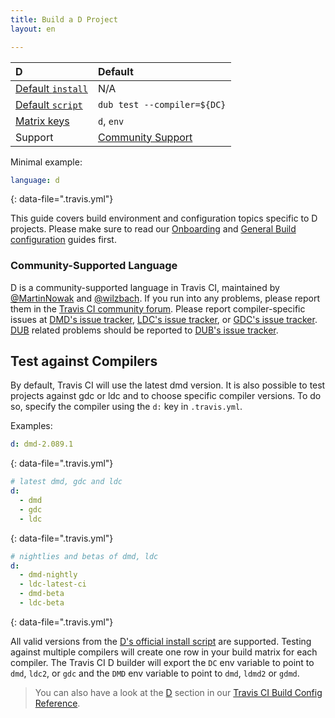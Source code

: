 ```yaml
---
title: Build a D Project
layout: en

---
```



<aside markdown="block" class="ataglance">

| D                                           | Default                                   |
|:--------------------------------------------|:------------------------------------------|
| [Default `install`](#dependency-management) | N/A                                       |
| [Default `script`](#default-build-script)   | `dub test --compiler=${DC}`               |
| [Matrix keys](#build-matrix)                | `d`, `env`                                |
| Support                                     | [Community Support](https://travis-ci.community/c/languages/d) |

Minimal example:

```yaml
language: d
```
{: data-file=".travis.yml"}

</aside>

This guide covers build environment and configuration topics specific to D projects. Please make
sure to read our [Onboarding](/user/onboarding/) and
[General Build configuration](/user/customizing-the-build/) guides first.

### Community-Supported Language

D is a community-supported language in Travis CI, maintained by [@MartinNowak](https://github.com/MartinNowak) and [@wilzbach](https://github.com/wilzbach). If you run into any problems, please report them in the
[Travis CI community forum](https://travis-ci.community/c/languages/d).
Please report compiler-specific issues at [DMD's issue tracker](https://issues.dlang.org),
[LDC's issue tracker](https://github.com/ldc-developers/ldc/issues), or
[GDC's issue tracker](https://gcc.gnu.org/bugzilla).
[DUB](https://github.com/dlang/dub) related problems should be reported to [DUB's issue tracker](https://github.com/dlang/dub/issues).

## Test against Compilers

By default, Travis CI will use the latest dmd version. It is also possible to test projects against
gdc or ldc and to choose specific compiler versions. To do
so, specify the compiler using the `d:` key in `.travis.yml`.

Examples:

```yml
d: dmd-2.089.1
```
{: data-file=".travis.yml"}

```yml
# latest dmd, gdc and ldc
d:
  - dmd
  - gdc
  - ldc
```
{: data-file=".travis.yml"}

```yml
# nightlies and betas of dmd, ldc
d:
  - dmd-nightly
  - ldc-latest-ci
  - dmd-beta
  - ldc-beta
```
{: data-file=".travis.yml"}

All valid versions from the [D's official install script](https://dlang.org/install.html) are supported.
Testing against multiple compilers will create one row in your build matrix for each compiler. The
Travis CI D builder will export the `DC` env variable to point to `dmd`, `ldc2`, or `gdc` and the
`DMD` env variable to point to `dmd`, `ldmd2` or `gdmd`.

> You can also have a look at the [D](https://config.travis-ci.com/ref/language/d) section in our [Travis CI Build Config Reference](https://config.travis-ci.com/).


